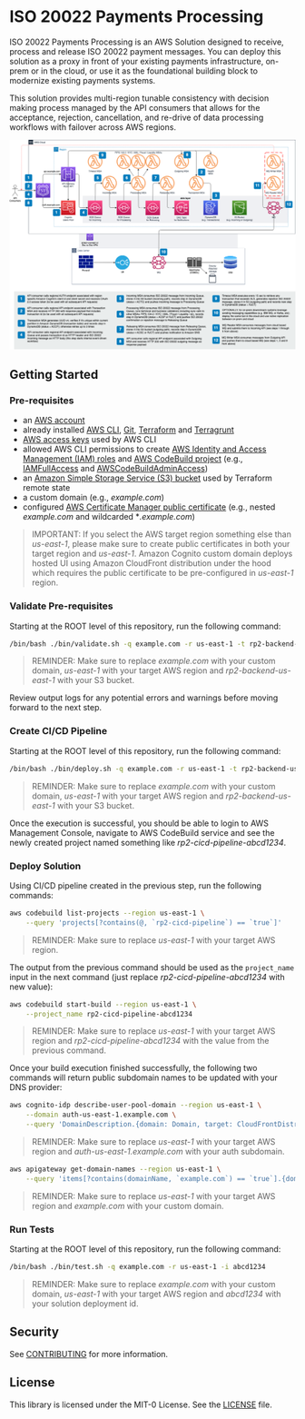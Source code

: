 # ISO 20022 Payments Processing

ISO 20022 Payments Processing is an AWS Solution designed to receive, process
and release ISO 20022 payment messages. You can deploy this solution as a proxy
in front of your existing payments infrastructure, on-prem or in the cloud, or
use it as the foundational building block to modernize existing payments
systems.

This solution provides multi-region tunable consistency with decision making
process managed by the API consumers that allows for the acceptance, rejection,
cancellation, and re-drive of data processing workflows with failover across
AWS regions.

![Architecture Diagram](./docs/architecture.png "Event Driven Architecture")

## Getting Started

### Pre-requisites

* an [AWS account](https://docs.aws.amazon.com/accounts/latest/reference/manage-acct-creating.html)
* already installed [AWS CLI](https://docs.aws.amazon.com/cli/latest/userguide/getting-started-install.html),
[Git](https://git-scm.com/book/en/v2/Getting-Started-Installing-Git),
[Terraform](https://developer.hashicorp.com/terraform/tutorials/aws-get-started/install-cli) and
[Terragrunt](https://terragrunt.gruntwork.io/docs/getting-started/install/)
* [AWS access keys](https://docs.aws.amazon.com/accounts/latest/reference/credentials-access-keys-best-practices.html)
used by AWS CLI
* allowed AWS CLI permissions to create
[AWS Identity and Access Management (IAM) roles](https://docs.aws.amazon.com/IAM/latest/UserGuide/id_roles_create.html)
and [AWS CodeBuild project](https://docs.aws.amazon.com/codebuild/latest/userguide/planning.html) (e.g.,
[IAMFullAccess](https://docs.aws.amazon.com/aws-managed-policy/latest/reference/IAMFullAccess.html) and
[AWSCodeBuildAdminAccess](https://docs.aws.amazon.com/aws-managed-policy/latest/reference/AWSCodeBuildAdminAccess.html))
* an [Amazon Simple Storage Service (S3) bucket](https://docs.aws.amazon.com/AmazonS3/latest/userguide/create-bucket-overview.html)
used by Terraform remote state
* a custom domain (e.g., *example.com*)
* configured
[AWS Certificate Manager public certificate](https://docs.aws.amazon.com/acm/latest/userguide/gs-acm-request-public.html)
(e.g., nested *example.com* and wildcarded **.example.com*)

> IMPORTANT: If you select the AWS target region something else than
*us-east-1*, please make sure to create public certificates in both your target
region and *us-east-1*. Amazon Cognito custom domain deploys hosted UI using
Amazon CloudFront distribution under the hood which requires the public
certificate to be pre-configured in *us-east-1* region.

### Validate Pre-requisites

Starting at the ROOT level of this repository, run the following command:

  ```sh
  /bin/bash ./bin/validate.sh -q example.com -r us-east-1 -t rp2-backend-us-east-1
  ```

> REMINDER: Make sure to replace *example.com* with your custom domain,
*us-east-1* with your target AWS region and *rp2-backend-us-east-1* with
your S3 bucket.

Review output logs for any potential errors and warnings before moving forward
to the next step.

### Create CI/CD Pipeline

Starting at the ROOT level of this repository, run the following command:

  ```sh
  /bin/bash ./bin/deploy.sh -q example.com -r us-east-1 -t rp2-backend-us-east-1
  ```

> REMINDER: Make sure to replace *example.com* with your custom domain,
*us-east-1* with your target AWS region and *rp2-backend-us-east-1* with
your S3 bucket.

Once the execution is successful, you should be able to login to AWS Management
Console, navigate to AWS CodeBuild service and see the newly created project
named something like *rp2-cicd-pipeline-abcd1234*.

### Deploy Solution

Using CI/CD pipeline created in the previous step, run the following commands:

  ```sh
  aws codebuild list-projects --region us-east-1 \
      --query 'projects[?contains(@, `rp2-cicd-pipeline`) == `true`]'
  ```

> REMINDER: Make sure to replace *us-east-1* with your target AWS region.

The output from the previous command should be used as the `project_name` input
in the next command (just replace *rp2-cicd-pipeline-abcd1234* with new value):

  ```sh
  aws codebuild start-build --region us-east-1 \
      --project_name rp2-cicd-pipeline-abcd1234
  ```

> REMINDER: Make sure to replace *us-east-1* with your target AWS region and
*rp2-cicd-pipeline-abcd1234* with the value from the previous command.

Once your build execution finished successfully, the following two commands
will return public subdomain names to be updated with your DNS provider:

  ```sh
  aws cognito-idp describe-user-pool-domain --region us-east-1 \
      --domain auth-us-east-1.example.com \
      --query 'DomainDescription.{domain: Domain, target: CloudFrontDistribution}'
  ```

> REMINDER: Make sure to replace *us-east-1* with your target AWS region and
*auth-us-east-1.example.com* with your auth subdomain.

  ```sh
  aws apigateway get-domain-names --region us-east-1 \
      --query 'items[?contains(domainName, `example.com`) == `true`].{domain: domainName, target: regionalDomainName}'
  ```

> REMINDER: Make sure to replace *us-east-1* with your target AWS region and
*example.com* with your custom domain.

### Run Tests

Starting at the ROOT level of this repository, run the following command:

  ```sh
  /bin/bash ./bin/test.sh -q example.com -r us-east-1 -i abcd1234
  ```

> REMINDER: Make sure to replace *example.com* with your custom domain,
*us-east-1* with your target AWS region and *abcd1234* with your solution
deployment id.

## Security

See [CONTRIBUTING](./CONTRIBUTING.md#security-issue-notifications) for more
information.

## License

This library is licensed under the MIT-0 License. See the [LICENSE](./LICENSE)
file.
